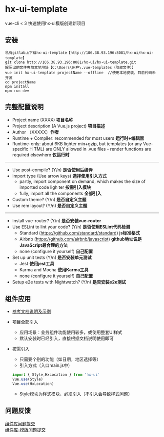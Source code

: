 # hx-ui-template

vue-cli < 3 快速使用hx-ui模版创建新项目

## 安装
```shell
私有gitlab上下载hx-ui-template【http://106.38.93.196:8081/hx-ui/hx-ui-template】
git clone http://106.38.93.196:8081/hx-ui/hx-ui-template.git
解压出的文件夹放本地地址【C:\Users\用户\.vue-templates（隐藏文件）】 
vue init hx-ui-template projectName --offline  //使用本地安装，目前代码未开源  
cd projectName  
npm install  
npm run dev  
```

## 完整配置说明
- Project name (XXXX) **项目名称**
- Project description (A Vue.js project) **项目描述**
- Author （XXXXX）**作者**
- Runtime + Compiler: recommended for most users  **运行时+编辑器**
- Runtime-only: about 6KB lighter min+gzip, but templates (or any Vue-specific H
TML) are ONLY allowed in .vue files - render functions are required elsewhere **仅运行时**

-------------------------------------------- 

- Use post-compile? (Y/n) **是否使用后编译**
- Import type (Use arrow keys) **选择使用引入方式**
    - partly, import component on demand, which makes the size of imported code ligh
ter  **按需引入模块**
    - fully, import all the components **全部引入**
- Custom theme? (Y/n) **是否自定义主题**
- Use rem layout? (Y/n) **是否自定义主题**

--------------------------------------------

- Install vue-router? (Y/n) **是否安装vue-router**
- Use ESLint to lint your code? (Y/n) **是否使用ESLint代码检测**
    - Standard (https://github.com/standard/standard) **js标准格式**
    - Airbnb (https://github.com/airbnb/javascript) **github地址说是JavaScript最合理的方法**
    - none (configure it yourself) **自己配置**
- Set up unit tests (Y/n) **是否安装单元测试**
    - Jest **使用jest工具**
    - Karma and Mocha **使用Karma工具**
    - none (configure it yourself)  **自己配置**
- Setup e2e tests with Nightwatch? (Y/n) **是否安装e2e测试**

## 组件应用
- [参考文档说明及示例](http://sales-int.ihxlife.com/hualifeui/docs/index.html)
- 项目全部引入
    - 应用场景：业务组件功能使用较多，或使用整套UI样式
    - 默认安装时已经引入，直接根据文档说明使用即可
- 按需引入
    - 只需要个别的功能（如日期，地区选择等）
    - 引入方式（入口main.js中）

    ```js
    import { Style,HxLocation } from 'hx-ui'
    Vue.use(Style)
    Vue.use(HxLocation)
    ```
    
    - Style模块为样式模块，必须引入（不引入会导致样式问题）

## 问题反馈
[组件库问题提交](http://106.38.93.196:8081/hualife/hx-ui/issues)  
[组件库-模版问题提交](http://106.38.93.196:8081/hx-ui/hx-ui-template/issues)